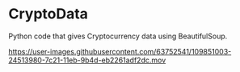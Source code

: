 # CryptoData
Python code that gives Cryptocurrency data using BeautifulSoup.

https://user-images.githubusercontent.com/63752541/109851003-24513980-7c21-11eb-9b4d-eb2261adf2dc.mov

